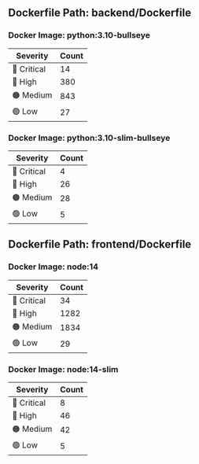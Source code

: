 ## Dockerfile Path: backend/Dockerfile

### Docker Image: python:3.10-bullseye
| Severity | Count |
|----------|-------|
| 🛑 Critical | 14 |
| 🔴 High | 380 |
| 🟠 Medium | 843 |
| 🟢 Low | 27 |

### Docker Image: python:3.10-slim-bullseye
| Severity | Count |
|----------|-------|
| 🛑 Critical | 4 |
| 🔴 High | 26 |
| 🟠 Medium | 28 |
| 🟢 Low | 5 |


## Dockerfile Path: frontend/Dockerfile

### Docker Image: node:14
| Severity | Count |
|----------|-------|
| 🛑 Critical | 34 |
| 🔴 High | 1282 |
| 🟠 Medium | 1834 |
| 🟢 Low | 29 |

### Docker Image: node:14-slim
| Severity | Count |
|----------|-------|
| 🛑 Critical | 8 |
| 🔴 High | 46 |
| 🟠 Medium | 42 |
| 🟢 Low | 5 |